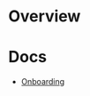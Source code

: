 # Overview

# Docs
* [Onboarding](https://github.com/broadinstitute/dsp-devops-wiki/wiki/process_onboarding)